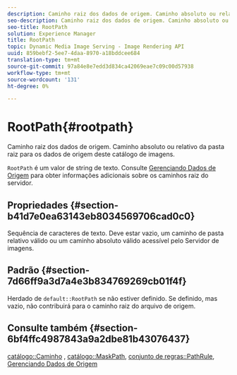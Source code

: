 ```yaml
---
description: Caminho raiz dos dados de origem. Caminho absoluto ou relativo da pasta raiz para os dados de origem deste catálogo de imagens.
seo-description: Caminho raiz dos dados de origem. Caminho absoluto ou relativo da pasta raiz para os dados de origem deste catálogo de imagens.
seo-title: RootPath
solution: Experience Manager
title: RootPath
topic: Dynamic Media Image Serving - Image Rendering API
uuid: 859bebf2-5ee7-4daa-8970-a18bddcee684
translation-type: tm+mt
source-git-commit: 97a84e8e7edd3d834ca42069eae7c09c00d57938
workflow-type: tm+mt
source-wordcount: '131'
ht-degree: 0%

---
```



# RootPath{#rootpath}

Caminho raiz dos dados de origem. Caminho absoluto ou relativo da pasta raiz para os dados de origem deste catálogo de imagens.

`RootPath` é um valor de string de texto. Consulte [Gerenciando Dados de Origem](../../../../../is-api/image-serving-api-ref/c-configuration-and-administration/c-managing-content/r-source-data.md#reference-4eebd51b2db2401c90be771d3382329e) para obter informações adicionais sobre os caminhos raiz do servidor.

## Propriedades {#section-b41d7e0ea63143eb8034569706cad0c0}

Sequência de caracteres de texto. Deve estar vazio, um caminho de pasta relativo válido ou um caminho absoluto válido acessível pelo Servidor de imagens.

## Padrão {#section-7d66ff9a3d7a4e3b834769269cb01f4f}

Herdado de `default::RootPath` se não estiver definido. Se definido, mas vazio, não contribuirá para o caminho raiz do arquivo de origem.

## Consulte também {#section-6bf4ffc4987843a9a2dbe81b43076437}

[catálogo::Caminho](/help/aem-is-ir-api/is-api/image-catalog/image-serving-api-ref/c-image-catalog-reference/c-image-svg-data-reference/c-image-data-reference/r-path-cat.md) ,  [catálogo::MaskPath](/help/aem-is-ir-api/is-api/image-catalog/image-serving-api-ref/c-image-catalog-reference/c-image-svg-data-reference/c-image-data-reference/r-maskpath-cat.md),   [conjunto de regras::PathRule](../../../../../is-api/image-catalog/image-serving-api-ref/c-image-catalog-reference/c-rule-set-reference/c-rule-set-reference.md#concept-3e5058cf3507470b82cac638df23ea8e),  [Gerenciando Dados de Origem](../../../../../is-api/image-serving-api-ref/c-configuration-and-administration/c-managing-content/r-source-data.md#reference-4eebd51b2db2401c90be771d3382329e)
